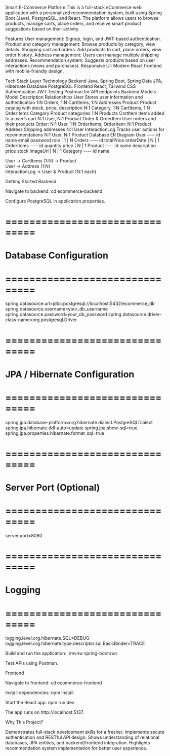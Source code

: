 Smart E-Commerce Platform
This is a full-stack eCommerce web application with a personalized recommendation system, built using Spring Boot (Java), PostgreSQL, and React. The platform allows users to browse products, manage carts, place orders, and receive smart product suggestions based on their activity.

Features
User management: Signup, login, and JWT-based authentication.
Product and category management: Browse products by category, view details.
Shopping cart and orders: Add products to cart, place orders, view order history.
Address management: Users can manage multiple shipping addresses.
Recommendation system: Suggests products based on user interactions (views and purchases).
Responsive UI: Modern React frontend with mobile-friendly design.

Tech Stack
Layer	Technology
Backend	Java, Spring Boot, Spring Data JPA, Hibernate
Database	PostgreSQL
Frontend	React, Tailwind CSS
Authentication	JWT
Testing	Postman for API endpoints
Backend Models
Model	Description	Relationships
User	Stores user information and authentication	1:N Orders, 1:N CartItems, 1:N Addresses
Product	Product catalog with stock, price, description	N:1 Category, 1:N CartItems, 1:N OrderItems
Category	Product categories	1:N Products
CartItem	Items added to a user’s cart	N:1 User, N:1 Product
Order & OrderItem	User orders and their products	Order: N:1 User, 1:N OrderItems; OrderItem: N:1 Product
Address	Shipping addresses	N:1 User
InteractionLog	Tracks user actions for recommendations	N:1 User, N:1 Product
Database ER Diagram
        User
        ----
        id
        name
        email
        password
        role
        | 1
        | 
        N
      Orders
        ----
        id
        totalPrice
        orderDate
        | N
        |
        1
      OrderItems
        ----
        id
        quantity
        price
        | N
        |
        1
      Product
        ----
        id
        name
        description
        price
        stock
        imageUrl
        | N
        |
        1
      Category
        ----
        id
        name

User → CartItems (1:N) → Product  
User → Address (1:N)  
InteractionLog → User & Product (N:1 each)

Getting Started
Backend

Navigate to backend:
cd ecommerce-backend

Configure PostgreSQL in application.properties.
# ===============================
# Database Configuration
# ===============================
spring.datasource.url=jdbc:postgresql://localhost:5432/ecommerce_db
spring.datasource.username=your_db_username
spring.datasource.password=your_db_password
spring.datasource.driver-class-name=org.postgresql.Driver

# ===============================
# JPA / Hibernate Configuration
# ===============================
spring.jpa.database-platform=org.hibernate.dialect.PostgreSQLDialect
spring.jpa.hibernate.ddl-auto=update
spring.jpa.show-sql=true
spring.jpa.properties.hibernate.format_sql=true

# ===============================
# Server Port (Optional)
# ===============================
server.port=8080

# ===============================
# Logging
# ===============================
logging.level.org.hibernate.SQL=DEBUG
logging.level.org.hibernate.type.descriptor.sql.BasicBinder=TRACE


Build and run the application:
./mvnw spring-boot:run

Test APIs using Postman.

Frontend

Navigate to frontend:
cd ecommerce-frontend

Install dependencies:
npm install

Start the React app:
npm run dev

The app runs on http://localhost:5137.

Why This Project?

Demonstrates full-stack development skills for a fresher.
Implements secure authentication and RESTful API design.
Shows understanding of relational databases, JPA entities, and backend/frontend integration.
Highlights recommendation system implementation for better user experience.
